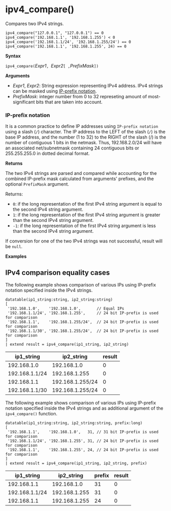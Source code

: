 # ipv4_compare()

Compares two IPv4 strings.

<!-- csl -->
```
ipv4_compare("127.0.0.1", "127.0.0.1") == 0
ipv4_compare('192.168.1.1', '192.168.1.255') < 0
ipv4_compare('192.168.1.1/24', '192.168.1.255/24') == 0
ipv4_compare('192.168.1.1', '192.168.1.255', 24) == 0
```

**Syntax**

`ipv4_compare(`*Expr1*`, `*Expr2*`[ ,`*PrefixMask*`])`

**Arguments**

* *Expr1*, *Expr2*: String expression representing IPv4 address. IPv4 strings can be masked using [IP-prefix notation](#if-prefix-notation).
* *PrefixMask*: integer number from 0 to 32 represeting amount of most-significant bits that are taken into account.

### IP-prefix notation

It is a common practice to define IP addresses using `IP-prefix notation` using a slash (`/`) character.
The IP address to the LEFT of the slash (`/`) is the base IP address, and the number (1 to 32) to the RIGHT of the slash (/) is the number of contiguous 1 bits in the netmask. Thus, 192.168.2.0/24 will have an associated net/subnetmask containing 24 contiguous bits or 255.255.255.0 in dotted decimal format.

**Returns**

The two IPv4 strings are parsed and compared while accounting for the combined IP-prefix mask calculated from arguments' prefixes, and the optional `PrefixMask` argument.

Returns:
- `0`: if the long representation of the first IPv4 string argument is equal to the second IPv4 string argument.
- `1`: if the long representation of the first IPv4 string argument is greater than the second IPv4 string argument.
- `-1`: if the long representation of the first IPv4 string argument is less than the second IPv4 string argument.

If conversion for one of the two IPv4 strings was not successful, result will be `null`.


**Examples**

## IPv4 comparison equality cases

The following example shows comparison of various IPs using IP-prefix notation specified inside the IPv4 strings.

<!-- csl: https://help.kusto.windows.net/Samples -->
```
datatable(ip1_string:string, ip2_string:string)
[
 '192.168.1.0',    '192.168.1.0',       // Equal IPs
 '192.168.1.1/24', '192.168.1.255',     // 24 bit IP-prefix is used for comparison
 '192.168.1.1',    '192.168.1.255/24',  // 24 bit IP-prefix is used for comparison
 '192.168.1.1/30', '192.168.1.255/24',  // 24 bit IP-prefix is used for comparison
]
| extend result = ipv4_compare(ip1_string, ip2_string)
```

|ip1_string|ip2_string|result|
|---|---|---|
|192.168.1.0|192.168.1.0|0|
|192.168.1.1/24|192.168.1.255|0|
|192.168.1.1|192.168.1.255/24|0|
|192.168.1.1/30|192.168.1.255/24|0|

The following example shows comparison of various IPs using IP-prefix notation specified inside the IPv4 strings and as additional argument of the `ipv4_compare()` function.

<!-- csl: https://help.kusto.windows.net/Samples -->
```
datatable(ip1_string:string, ip2_string:string, prefix:long)
[
 '192.168.1.1',    '192.168.1.0',   31, // 31 bit IP-prefix is used for comparison
 '192.168.1.1/24', '192.168.1.255', 31, // 24 bit IP-prefix is used for comparison
 '192.168.1.1',    '192.168.1.255', 24, // 24 bit IP-prefix is used for comparison
]
| extend result = ipv4_compare(ip1_string, ip2_string, prefix)
```

|ip1_string|ip2_string|prefix|result|
|---|---|---|---|
|192.168.1.1|192.168.1.0|31|0|
|192.168.1.1/24|192.168.1.255|31|0|
|192.168.1.1|192.168.1.255|24|0|
